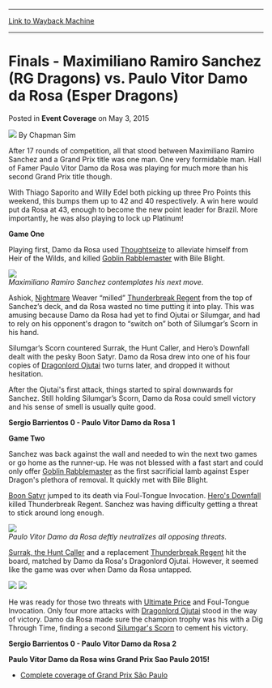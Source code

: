 
---
[Link to Wayback Machine](https://web.archive.org/web/20150613004713/http://magic.wizards.com/en/events/coverage/gpsao15/finals-maximiliano-ramiro-sanchez-vs-paulo-vitor-damo-da-rosa-2015-05-03)

[_metadata_:author]:- "Chapman Sim"
[_metadata_:description]:- "After 17 rounds of competition, all that stood between Maximiliano Ramiro Sanchez and a Grand Prix title was one man. One very formidable man. Hall of Famer Paulo Vitor Damo da Rosa was playing for much more than his second Grand Prix title though. With Thiago Saporito and Willy Edel both picking up three Pro Points this weekend, this bumps them up to 42 and 40 respectively. A win here would put da Rosa at 43, enough to become the new point leader for Brazil. More importantly, he was also playing to lock up Platinum!  Game One"
[_metadata_:generator]:- "Drupal 7 (http://drupal.org)"
[_metadata_:node]:- "382526"
[_metadata_:publish_date]:- "2015-05-03"
[_metadata_:source]:- "div-main-content"
[_metadata_:title]:- "Finals - Maximiliano Ramiro Sanchez (RG Dragons) vs. Paulo Vitor Damo da Rosa (Esper Dragons)"
[_metadata_:wayback_capture_timestamp]:- "2015-06-13 00:47:13"
[_metadata_:wayback_raw_url]:- "https://web.archive.org/web/20150613004713id_/http://magic.wizards.com/en/events/coverage/gpsao15/finals-maximiliano-ramiro-sanchez-vs-paulo-vitor-damo-da-rosa-2015-05-03"
[_metadata_:wayback_url]:- "http://magic.wizards.com/en/events/coverage/gpsao15/finals-maximiliano-ramiro-sanchez-vs-paulo-vitor-damo-da-rosa-2015-05-03"
---


Finals - Maximiliano Ramiro Sanchez (RG Dragons) vs. Paulo Vitor Damo da Rosa (Esper Dragons)
=============================================================================================



 Posted in **Event Coverage**
 on May 3, 2015 






![](https://media.magic.wizards.com/styles/auth_small/public/images/person/chapman_icon_0.jpg)
By Chapman Sim











After 17 rounds of competition, all that stood between Maximiliano Ramiro Sanchez and a Grand Prix title was one man. One very formidable man. Hall of Famer Paulo Vitor Damo da Rosa was playing for much more than his second Grand Prix title though.



With Thiago Saporito and Willy Edel both picking up three Pro Points this weekend, this bumps them up to 42 and 40 respectively. A win here would put da Rosa at 43, enough to become the new point leader for Brazil. More importantly, he was also playing to lock up Platinum!




**Game One**



Playing first, Damo da Rosa used [Thoughtseize](http://gatherer.wizards.com/Pages/Card/Details.aspx?name=Thoughtseize) to alleviate himself from Heir of the Wilds, and killed [Goblin Rabblemaster](http://gatherer.wizards.com/Pages/Card/Details.aspx?name=Goblin+Rabblemaster) with Bile Blight.



 **![](https://media.wizards.com/2015/events/gpsao15/Finals-Sanchez.jpg)**  
*Maximiliano Ramiro Sanchez contemplates his next move.*



Ashiok, [Nightmare](http://gatherer.wizards.com/Pages/Card/Details.aspx?name=Nightmare) Weaver “milled” [Thunderbreak Regent](http://gatherer.wizards.com/Pages/Card/Details.aspx?name=Thunderbreak+Regent) from the top of Sanchez’s deck, and da Rosa wasted no time putting it into play. This was amusing because Damo da Rosa had yet to find Ojutai or Silumgar, and had to rely on his opponent's dragon to “switch on” both of Silumgar’s Scorn in his hand.



Silumgar’s Scorn countered Surrak, the Hunt Caller, and Hero’s Downfall dealt with the pesky Boon Satyr. Damo da Rosa drew into one of his four copies of [Dragonlord Ojutai](http://gatherer.wizards.com/Pages/Card/Details.aspx?name=Dragonlord+Ojutai) two turns later, and dropped it without hesitation.



After the Ojutai's first attack, things started to spiral downwards for Sanchez. Still holding Silumgar’s Scorn, Damo da Rosa could smell victory and his sense of smell is usually quite good.



**Sergio Barrientos 0 - Paulo Vitor Damo da Rosa 1**



**Game Two**



Sanchez was back against the wall and needed to win the next two games or go home as the runner-up. He was not blessed with a fast start and could only offer [Goblin Rabblemaster](http://gatherer.wizards.com/Pages/Card/Details.aspx?name=Goblin+Rabblemaster) as the first sacrificial lamb against Esper Dragon's plethora of removal. It quickly met with Bile Blight.



[Boon Satyr](http://gatherer.wizards.com/Pages/Card/Details.aspx?name=Boon+Satyr) jumped to its death via Foul-Tongue Invocation. [Hero's Downfall](http://gatherer.wizards.com/Pages/Card/Details.aspx?name=Hero%27s+Downfall) killed Thunderbreak Regent. Sanchez was having difficulty getting a threat to stick around long enough.



 **![](https://media.wizards.com/2015/events/gpsao15/Finals-PV.jpg)**  
*Paulo Vitor Damo da Rosa deftly neutralizes all opposing threats.*



[Surrak, the Hunt Caller](http://gatherer.wizards.com/Pages/Card/Details.aspx?name=Surrak%2C+the+Hunt+Caller) and a replacement [Thunderbreak Regent](http://gatherer.wizards.com/Pages/Card/Details.aspx?name=Thunderbreak+Regent) hit the board, matched by Damo da Rosa's Dragonlord Ojutai. However, it seemed like the game was over when Damo da Rosa untapped.


[![](http://gatherer.wizards.com/Handlers/Image.ashx?type=card&name=Ultimate+Price)](http://gatherer.wizards.com/Pages/Card/Details.aspx?name=Ultimate+Price) [![](http://gatherer.wizards.com/Handlers/Image.ashx?type=card&name=Foul-Tongue+Invocation)](http://gatherer.wizards.com/Pages/Card/Details.aspx?name=Foul-Tongue+Invocation)




He was ready for those two threats with [Ultimate Price](http://gatherer.wizards.com/Pages/Card/Details.aspx?name=Ultimate+Price) and Foul-Tongue Invocation. Only four more attacks with [Dragonlord Ojutai](http://gatherer.wizards.com/Pages/Card/Details.aspx?name=Dragonlord+Ojutai) stood in the way of victory. Damo da Rosa made sure the champion trophy was his with a Dig Through Time, finding a second [Silumgar's Scorn](http://gatherer.wizards.com/Pages/Card/Details.aspx?name=Silumgar%27s+Scorn) to cement his victory.



**Sergio Barrientos 0 - Paulo Vitor Damo da Rosa 2**



**Paulo Vitor Damo da Rosa wins Grand Prix Sao Paulo 2015!**


* [Complete coverage of Grand Prix São Paulo](/node/380926)






